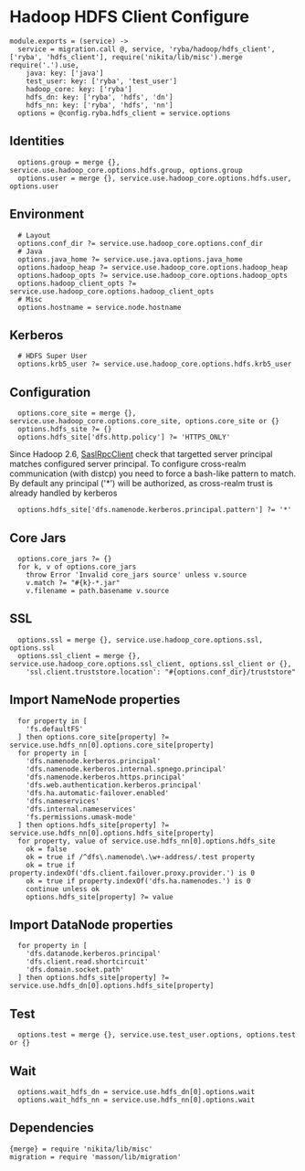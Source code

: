 
# Hadoop HDFS Client Configure

    module.exports = (service) ->
      service = migration.call @, service, 'ryba/hadoop/hdfs_client', ['ryba', 'hdfs_client'], require('nikita/lib/misc').merge require('.').use,
        java: key: ['java']
        test_user: key: ['ryba', 'test_user']
        hadoop_core: key: ['ryba']
        hdfs_dn: key: ['ryba', 'hdfs', 'dn']
        hdfs_nn: key: ['ryba', 'hdfs', 'nn']
      options = @config.ryba.hdfs_client = service.options

## Identities

      options.group = merge {}, service.use.hadoop_core.options.hdfs.group, options.group
      options.user = merge {}, service.use.hadoop_core.options.hdfs.user, options.user

## Environment

      # Layout
      options.conf_dir ?= service.use.hadoop_core.options.conf_dir
      # Java
      options.java_home ?= service.use.java.options.java_home
      options.hadoop_heap ?= service.use.hadoop_core.options.hadoop_heap
      options.hadoop_opts ?= service.use.hadoop_core.options.hadoop_opts
      options.hadoop_client_opts ?= service.use.hadoop_core.options.hadoop_client_opts
      # Misc
      options.hostname = service.node.hostname

## Kerberos

      # HDFS Super User
      options.krb5_user ?= service.use.hadoop_core.options.hdfs.krb5_user

## Configuration

      options.core_site = merge {}, service.use.hadoop_core.options.core_site, options.core_site or {}
      options.hdfs_site ?= {}
      options.hdfs_site['dfs.http.policy'] ?= 'HTTPS_ONLY'

Since Hadoop 2.6, [SaslRpcClient](https://issues.apache.org/jira/browse/HDFS-7546) check
that targetted server principal matches configured server principal.
To configure cross-realm communication (with distcp) you need to force a bash-like pattern
to match. By default any principal ('*') will be authorized, as cross-realm trust
is already handled by kerberos

      options.hdfs_site['dfs.namenode.kerberos.principal.pattern'] ?= '*'

## Core Jars

      options.core_jars ?= {}
      for k, v of options.core_jars
        throw Error 'Invalid core_jars source' unless v.source
        v.match ?= "#{k}-*.jar"
        v.filename = path.basename v.source

## SSL
    
      options.ssl = merge {}, service.use.hadoop_core.options.ssl, options.ssl
      options.ssl_client = merge {}, service.use.hadoop_core.options.ssl_client, options.ssl_client or {},
        'ssl.client.truststore.location': "#{options.conf_dir}/truststore"

## Import NameNode properties

      for property in [
        'fs.defaultFS'
      ] then options.core_site[property] ?= service.use.hdfs_nn[0].options.core_site[property]
      for property in [
        'dfs.namenode.kerberos.principal'
        'dfs.namenode.kerberos.internal.spnego.principal'
        'dfs.namenode.kerberos.https.principal'
        'dfs.web.authentication.kerberos.principal'
        'dfs.ha.automatic-failover.enabled'
        'dfs.nameservices'
        'dfs.internal.nameservices'
        'fs.permissions.umask-mode'
      ] then options.hdfs_site[property] ?= service.use.hdfs_nn[0].options.hdfs_site[property]
      for property, value of service.use.hdfs_nn[0].options.hdfs_site
        ok = false
        ok = true if /^dfs\.namenode\.\w+-address/.test property
        ok = true if property.indexOf('dfs.client.failover.proxy.provider.') is 0
        ok = true if property.indexOf('dfs.ha.namenodes.') is 0
        continue unless ok
        options.hdfs_site[property] ?= value

## Import DataNode properties

      for property in [
        'dfs.datanode.kerberos.principal'
        'dfs.client.read.shortcircuit'
        'dfs.domain.socket.path'
      ] then options.hdfs_site[property] ?= service.use.hdfs_dn[0].options.hdfs_site[property]

## Test

      options.test = merge {}, service.use.test_user.options, options.test or {}

## Wait

      options.wait_hdfs_dn = service.use.hdfs_dn[0].options.wait
      options.wait_hdfs_nn = service.use.hdfs_nn[0].options.wait

## Dependencies

    {merge} = require 'nikita/lib/misc'
    migration = require 'masson/lib/migration'
